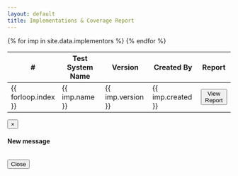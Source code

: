 ```yaml
---
layout: default
title: Implementations & Coverage Report
---
```


<!-- List of implementations -->
<table class="table table-striped">
  <thead>
    <tr>
			<th width='3%'>#</th>
			<th>Test System Name</th>
      <th>Version</th>
			<th>Created By</th>
			<th>Report</th>
    </tr>
	</thead>
  {% for imp in site.data.implementors %}
  <tr>
		<td>
			{{ forloop.index }}
		</td>
    <td>
     {{ imp.name }}
    </td>
    <td>
     {{ imp.version }}
    </td>
    <td>
     {{ imp.created }}
    </td>
    <td>
      <button 
        type="button" class="btn btn-link view-report-btn" 
        data-toggle="modal" 
        data-target=".view-report-modal-lg" 
        data-report-name="{{ imp.name }}"
        data-report-url="{{ site.baseurl }}/{{ imp.report }}">
        View Report
      </button>
    </td>
  </tr>
  {% endfor %}
</table>

<!-- Modal -->
<div class="modal fade view-report-modal-lg" tabindex="-1" role="dialog">
  <div class="modal-dialog" role="document">
    <div class="modal-content">
      <div class="modal-header">
        <button type="button" class="close" data-dismiss="modal" aria-label="Close">
          <span aria-hidden="true">&times;</span>
        </button>
        <h4 class="modal-title">
          New message
        </h4>
      </div>
      <div class="modal-body">
        <pre></pre>
      </div>
      <div class="modal-footer">
        <button type="button" class="btn btn-default" data-dismiss="modal">Close</button>
      </div>
    </div>
  </div>
</div>

<!-- JS to get Modal data -->
<script type="text/javascript">
  $('.view-report-modal-lg')
    .on('show.bs.modal', function(event){
      var target = $(event.relatedTarget);
      var reportName =  target.data('report-name');
      var reportUrl = target.data('report-url');
      var modal = $(this);
      $.getJSON(reportUrl, function(data){
        modal.find('.modal-title').text('Report: ' + reportName);
        $( "<code/>", { "class": "hljs json", html: JSON.stringify(data, undefined, 2) }).appendTo(modal.find('.modal-body pre'));
      });
    })
</script>